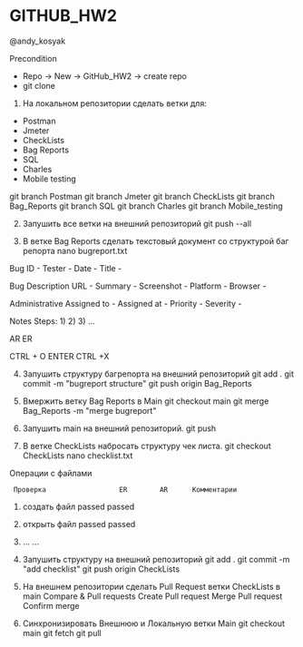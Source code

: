 # GITHUB_HW2
@andy_kosyak

Precondition
- Repo -> New -> GitHub_HW2 -> create repo 
- git clone <url>

1) На локальном репозитории сделать ветки для:
- Postman
- Jmeter
- CheckLists
- Bag Reports
- SQL
- Charles
- Mobile testing

git branch Postman
git branch Jmeter
git branch CheckLists
git branch Bag_Reports
git branch SQL
git branch Charles
git branch Mobile_testing

2) Запушить все ветки на внешний репозиторий
git push --all

3) В ветке Bag Reports сделать текстовый документ со структурой баг репорта
nano bugreport.txt

Bug ID -
Tester -
Date -
Title -

Bug Description
URL -
Summary -
Screenshot -
Platform -
Browser -

Administrative
Assigned to -
Assigned at -
Priority -
Severity -

Notes
Steps:
1)
2)
3)
...

AR
ER

CTRL + O
ENTER
CTRL +X

4) Запушить структуру багрепорта на внешний репозиторий
git add . 
git commit -m "bugreport structure"
git push origin Bag_Reports


5) Вмержить ветку Bag Reports в Main
git checkout main
git merge Bag_Reports -m "merge bugreport"

6) Запушить main на внешний репозиторий.
git push

7) В ветке CheckLists набросать структуру чек листа.
git checkout CheckLists
nano checklist.txt

Операции с файлами

     Проверка                  ER        AR      Комментарии
1) создать файл              passed    passed
2) открыть файл              passed    passed
3) ...                       ...


8) Запушить структуру на внешний репозиторий
git add .
git commit -m "add checklist"
git push origin CheckLists

9) На внешнем репозитории сделать Pull Request ветки CheckLists в main
Compare & Pull requests
Create Pull request
Merge Pull request
Confirm merge

10) Синхронизировать Внешнюю и Локальную ветки Main
git checkout main
git fetch
git pull









